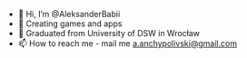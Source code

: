 - 👋 Hi, I’m @AleksanderBabii
- 👀 Creating games and apps
- 🌱 Graduated from University of DSW in Wrocław
- 📫 How to reach me - mail me a.anchypolivski@gmail.com

<!---
AleksanderBabii/AleksanderBabii is a ✨ special ✨ repository because its `README.md` (this file) appears on your GitHub profile.
You can click the Preview link to take a look at your changes.
--->
